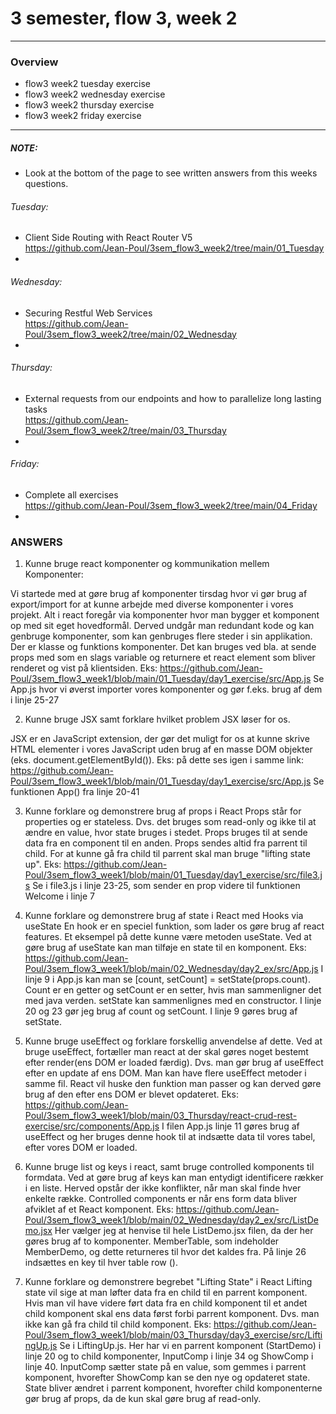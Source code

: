 # 3 semester, flow 3, week 2

-------------------------------------------------------------------------------------------------
### Overview
  - flow3 week2 tuesday exercise
  - flow3 week2 wednesday exercise
  - flow3 week2 thursday exercise
  - flow3 week2 friday exercise
-------------------------------------------------------------------------------------------------

##### NOTE: 
- Look at the bottom of the page to see written answers from this weeks questions.

###### Tuesday: 
- Client Side Routing with React Router V5 <br/>
https://github.com/Jean-Poul/3sem_flow3_week2/tree/main/01_Tuesday<br/>
- 

###### Wednesday: 
- Securing Restful Web Services <br/>
https://github.com/Jean-Poul/3sem_flow3_week2/tree/main/02_Wednesday <br/>
-

###### Thursday: 
- External requests from our endpoints and how to parallelize long lasting tasks <br/>
https://github.com/Jean-Poul/3sem_flow3_week2/tree/main/03_Thursday <br/>
- 

###### Friday: 
- Complete all exercises <br/>
https://github.com/Jean-Poul/3sem_flow3_week2/tree/main/04_Friday <br/>
- 



### ANSWERS
1. Kunne bruge react komponenter og kommunikation mellem Komponenter:

Vi startede med at gøre brug af komponenter tirsdag hvor vi gør brug af export/import for at kunne arbejde med diverse komponenter i vores projekt. Alt i react foregår via komponenter hvor man bygger et komponent op med sit eget hovedformål. Derved undgår man redundant kode og kan genbruge komponenter, som kan genbruges flere steder i sin applikation. Der er klasse og funktions komponenter. Det kan bruges ved bla. at sende props med som en slags variable og returnere et react element som bliver renderet og vist på klientsiden.
Eks: https://github.com/Jean-Poul/3sem_flow3_week1/blob/main/01_Tuesday/day1_exercise/src/App.js
Se App.js hvor vi øverst importer vores komponenter og gør f.eks. brug af dem i linje 25-27

2. Kunne bruge JSX samt forklare hvilket problem JSX løser for os.

JSX er en JavaScript extension, der gør det muligt for os at kunne skrive HTML elementer i vores JavaScript uden brug af en masse DOM objekter (eks. document.getElementById()). 
Eks: på dette ses igen i samme link: https://github.com/Jean-Poul/3sem_flow3_week1/blob/main/01_Tuesday/day1_exercise/src/App.js
Se funktionen App() fra linje 20-41

3. Kunne forklare og demonstrere brug af props i React
Props står for properties og er stateless. Dvs. det bruges som read-only og ikke til at ændre en value, hvor state bruges i stedet. Props bruges til at sende data fra en component til en anden. Props sendes altid fra parrent til child. For at kunne gå fra child til parrent skal man bruge "lifting state up".
Eks:
https://github.com/Jean-Poul/3sem_flow3_week1/blob/main/01_Tuesday/day1_exercise/src/file3.js
Se i file3.js i linje 23-25, som sender en prop videre til funktionen Welcome i linje 7

4. Kunne forklare og demonstrere brug af state i React med Hooks via useState
En hook er en speciel funktion, som lader os gøre brug af react features. Et eksempel på dette kunne være metoden useState. Ved at gøre brug af useState kan man tilføje en state til en komponent. Eks: https://github.com/Jean-Poul/3sem_flow3_week1/blob/main/02_Wednesday/day2_ex/src/App.js
I linje 9 i App.js kan man se [count, setCount] = setState(props.count). Count er en getter og setCount er en setter, hvis man sammenligner det med java verden. setState kan sammenlignes med en constructor. I linje 20 og 23 gør jeg brug af count og setCount. I linje 9 gøres brug af setState.

5. Kunne bruge useEffect og forklare forskellig anvendelse af dette.
Ved at bruge useEffect, fortæller man react at der skal gøres noget bestemt efter render(ens DOM er loaded færdig). Dvs. man gør brug af useEffect efter en update af ens DOM. Man kan have flere useEffect metoder i samme fil.
React vil huske den funktion man passer og kan derved gøre brug af den efter ens DOM er blevet opdateret.
Eks:
https://github.com/Jean-Poul/3sem_flow3_week1/blob/main/03_Thursday/react-crud-rest-exercise/src/components/App.js
I filen App.js linje 11 gøres brug af useEffect og her bruges denne hook til at  indsætte data til vores tabel, efter vores DOM er loaded.

6. Kunne bruge list og keys i react, samt bruge controlled komponents til formdata.
Ved at gøre brug af keys kan man entydigt identificere rækker i en liste. Herved opstår der ikke konflikter, når man skal finde hver enkelte række. Controlled components er når ens form data bliver afviklet af et React komponent.
Eks: https://github.com/Jean-Poul/3sem_flow3_week1/blob/main/02_Wednesday/day2_ex/src/ListDemo.jsx
Her vælger jeg at henvise til hele ListDemo.jsx filen, da der her gøres brug af to komponenter. MemberTable, som indeholder MemberDemo, og dette returneres til hvor det kaldes fra. På linje 26 indsættes en key til hver table row (<tr>).

7. Kunne forklare og demonstrere begrebet "Lifting State" i React
Lifting state vil sige at man løfter data fra en child til en parrent komponent. Hvis man vil have videre ført data fra en child komponent til et andet child komponent skal ens data først forbi parrent komponent. Dvs. man ikke kan gå fra child til child komponent. 
Eks: https://github.com/Jean-Poul/3sem_flow3_week1/blob/main/03_Thursday/day3_exercise/src/LiftingUp.js
Se i LiftingUp.js. Her har vi en parrent komponent (StartDemo) i linje 20 og to child komponenter, InputComp i linje 34 og ShowComp i linje 40. 
InputComp sætter state på en value, som gemmes i parrent komponent, hvorefter ShowComp kan se den nye og opdateret state. State bliver ændret i parrent komponent, hvorefter child komponenterne gør brug af props, da de kun skal gøre brug af read-only.
